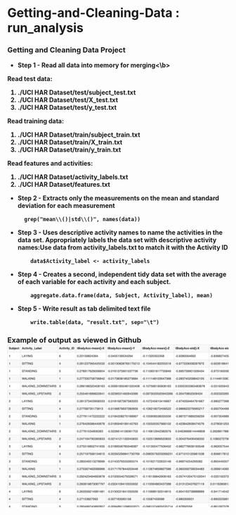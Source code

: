 Getting-and-Cleaning-Data : run_analysis
=========================

### Getting and Cleaning Data Project 

* <b>Step 1 - Read all data into memory for merging<\b>

Read test data: 
<ol>
<li>./UCI HAR Dataset/test/subject_test.txt</li>
<li>./UCI HAR Dataset/test/X_test.txt</li>
<li>./UCI HAR Dataset/test/y_test.txt</li>
</ol>

Read training data: 
<ol>
<li>./UCI HAR Dataset/train/subject_train.txt</li>
<li>./UCI HAR Dataset/train/X_train.txt</li>
<li>./UCI HAR Dataset/train/y_train.txt</li>
</ol>

Read features and activities: 
<ol>
<li>./UCI HAR Dataset/activity_labels.txt</li>
<li>./UCI HAR Dataset/features.txt</li>
</ol>

	
* <b>Step 2 - Extracts only the measurements on the mean and standard deviation for each measurement</b>

		grep("mean\\()|std\\()", names(data))
		
* <b>Step 3 - Uses descriptive activity names to name the activities in the data set. Appropriately labels the data set with descriptive activity names:Use data from activity_labels.txt to match it with the Activity ID </b>

          data$Activity_label <- activity_labels

* <b>Step 4 - Creates a second, independent tidy data set with the average of each variable for each activity and each subject.</b>

          aggregate.data.frame(data, Subject, Activity_label), mean)

* <b>Step 5 - Write result as tab delimited text file</b>

          write.table(data, "result.txt", sep="\t")
### Example of output as viewed in Github![result photo](averageSubjectActivities.png) 
